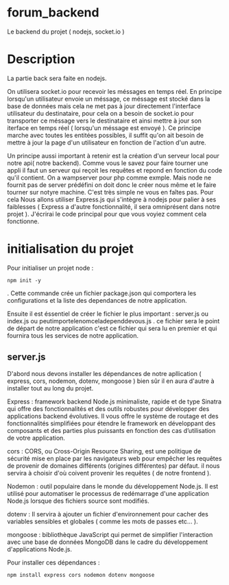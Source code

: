 # forum_backend
Le backend du projet ( nodejs, socket.io )

# Description

La partie back sera faite en nodejs.

On utilisera socket.io pour recevoir les méssages en temps réel. En principe lorsqu'un utilisateur envoie un méssage, ce méssage est stocké dans la base de données mais cela ne met pas à jour directement l'interface utilisateur du destinataire, pour cela on a besoin de socket.io pour transporter ce méssage vers le destinataire et ainsi mettre à jour son iterface en temps réel ( lorsqu'un méssage est envoyé ).
Ce principe marche avec toutes les entitées possibles, il suffit qu'on ait besoin de mettre à jour la page d'un utilisateur en fonction de l'action d'un autre.

Un principe aussi important à retenir est la création d'un serveur local pour notre api( notre backend).
Comme vous le savez pour faire tourner une appli il faut un serveur qui reçoit les requêtes et repond en fonction du code qu'il contient.
On a wampserver pour php comme exmple. Mais node ne fournit pas de server prédéfini on doit donc le créer nous même et le faire tourner sur notyre machine. C'est très simple ne vous en faîtes pas. Pour cela Nous allons utiliser Express.js qui s'intègre à nodejs pour palier à ses faiblesses ( Express a d'autre fonctionnalité, il sera omniprésent dans notre projet ).
J'écrirai le code principal pour que vous voyiez comment cela fonctionne.

# initialisation du projet

Pour initialiser un projet node : 

    npm init -y 

. Cette commande crée un fichier package.json qui comportera les configurations et la liste des dependances de notre application.

Ensuite il est éssentiel de créer le fichier le plus important : server.js ou index.js ou peutimportelenomceladependdevous.js . ce fichier sera le point de départ de notre application c'est ce fichier qui sera lu en premier et qui fournira tous les services de notre application.

## server.js

D'abord nous devons installer les dépendances de notre apllication ( express, cors, nodemon, dotenv, mongoose ) 
bien sûr il en aura d'autre à installer tout au long du projet.

Express : framework backend Node.js minimaliste, rapide et de type Sinatra qui offre des fonctionnalités et des outils robustes pour développer des applications backend évolutives. Il vous offre le système de routage et des fonctionnalités simplifiées pour étendre le framework en développant des composants et des parties plus puissants 
en fonction des cas d’utilisation de votre application.

cors : CORS, ou Cross-Origin Resource Sharing, est une politique de sécurité mise en place par les navigateurs web pour empêcher les requêtes de provenir de domaines différents (origines différentes) par défaut. 
il nous servira à choisir d'où coivent provenir les requêtes ( de notre frontend ).

Nodemon : outil populaire dans le monde du développement Node.js. Il est utilisé pour automatiser le processus de 
redémarrage d'une application Node.js lorsque des fichiers source sont modifiés.

dotenv : Il servira à ajouter un fichier d'environnement pour cacher des variables sensibles et globales ( comme les mots de passes etc... ).

mongoose : bibliothèque JavaScript qui permet de simplifier l'interaction avec une base de données MongoDB dans le cadre du développement d'applications Node.js. 

Pour installer ces dépendances : 

    npm install express cors nodemon dotenv mongoose


